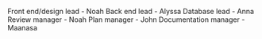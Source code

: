 Front end/design lead - Noah
Back end lead - Alyssa
Database lead - Anna
Review manager - Noah
Plan manager - John
Documentation manager - Maanasa
